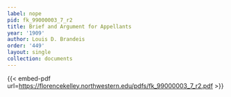 ```yaml
---
label: nope
pid: fk_99000003_7_r2
title: Brief and Argument for Appellants
year: '1909'
author: Louis D. Brandeis
order: '449'
layout: single
collection: documents
---
```



{{< embed-pdf url=https://florencekelley.northwestern.edu/pdfs/fk_99000003_7_r2.pdf >}}